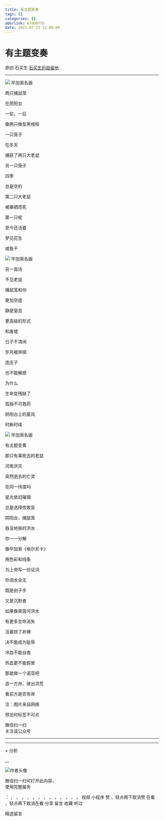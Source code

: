 ```yaml
---
title: 有主题变奏
tags: []
categories: []
abbrlink: 67d997fb
date: 2021-07-23 12:00:00
---
```


#  有主题变奏

原创  石买生  [ 石买生的自留地 ](javascript:void\(0\);)

__ _ _ _ _

![](20210723有主题变奏/img1.jpg)
毕加索名画

两只捕鼠笼

在阴阳台

一前，一后

像两只微型黑棺椁

一只笼子

在冬天

捕获了两只大老鼠

另一只笼子

四季

总是空的

第二只大老鼠

被暴晒而死

第一只呢

至今还活着

梦见花生

咸鱼干

![](20210723有主题变奏/img2.jpg)
毕加索名画

另一首诗

不见老鼠

捕鼠笼和你

更加空虚

静是窒息

更高级的形式

和废墟

日子不清闲

岁月被弃掷

连庄子

也不能解惑

为什么

生命变残缺了

孤独不可救药

阴阳台上的夏风

时断时续

![](20210723有主题变奏/img3.jpg)
毕加索名画

有主题变奏

那只有辜死去的老鼠

河南洪灾

突然逝去的亡灵

在同一纬度吗

星光依旧璀璨

总是选择性致盲

阴阳台、捕鼠笼

吞没地铁的洪水

你一一分解

像毕加索《格尔尼卡》

用色彩和线条

为上帝写一份证词

你泪水全无

既是刽子手

又是沉默者

如果像莱茵河洪水

有更多生命消失

活着除了祈祷

决不能成为耻辱

冷血不能自救

热血更不能假冒

那就做一个诺亚吧

造一方舟，驶出洪荒

看前方是否有岸

注：图片来自网络

预览时标签不可点

微信扫一扫  
关注该公众号





****



****



×  分析

__

![作者头像](shared/img1.png)

微信扫一扫可打开此内容，  
使用完整服务

：  ，  ，  ，  ，  ，  ，  ，  ，  ，  ，  ，  ，  。  视频  小程序  赞  ，轻点两下取消赞  在看  ，轻点两下取消在看
分享  留言  收藏  听过

精选留言

